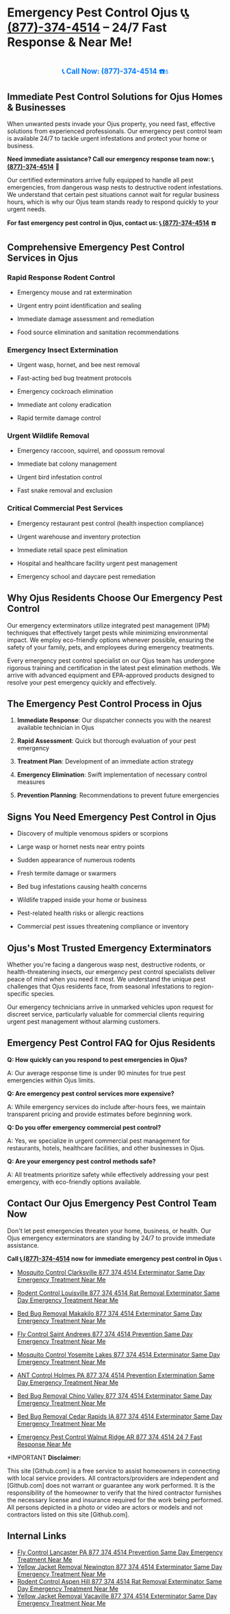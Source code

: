 # Emergency Pest Control Ojus 📞[📞 (877)-374-4514](https://pest-control-4514.netlify.app) – 24/7 Fast Response & Near Me! 
# 

<p align="center" style="font-size: 1.2em; font-weight: bold; margin: 20px 0;">
  <a href="https://pest-control-4514.netlify.app" target="_blank" style="color: #007BFF; text-decoration: none;">📞 Call Now: (877)-374-4514 ☎️💧</a>
</p>

## Immediate Pest Control Solutions for Ojus Homes & Businesses

When unwanted pests invade your Ojus property, you need fast, effective solutions from experienced professionals. Our emergency pest control team is available 24/7 to tackle urgent infestations and protect your home or business.

**Need immediate assistance? Call our emergency response team now: [📞 (877)-374-4514](https://pest-control-4514.netlify.app)** 📱

Our certified exterminators arrive fully equipped to handle all pest emergencies, from dangerous wasp nests to destructive rodent infestations. We understand that certain pest situations cannot wait for regular business hours, which is why our Ojus team stands ready to respond quickly to your urgent needs.

**For fast emergency pest control in Ojus, contact us: [📞 (877)-374-4514](https://pest-control-4514.netlify.app)** ☎️

## Comprehensive Emergency Pest Control Services in Ojus

### Rapid Response Rodent Control

- Emergency mouse and rat extermination  

- Urgent entry point identification and sealing  

- Immediate damage assessment and remediation  

- Food source elimination and sanitation recommendations  

### Emergency Insect Extermination

- Urgent wasp, hornet, and bee nest removal  

- Fast-acting bed bug treatment protocols  

- Emergency cockroach elimination  

- Immediate ant colony eradication  

- Rapid termite damage control  

### Urgent Wildlife Removal

- Emergency raccoon, squirrel, and opossum removal  

- Immediate bat colony management  

- Urgent bird infestation control  

- Fast snake removal and exclusion  

### Critical Commercial Pest Services

- Emergency restaurant pest control (health inspection compliance)  

- Urgent warehouse and inventory protection  

- Immediate retail space pest elimination  

- Hospital and healthcare facility urgent pest management  

- Emergency school and daycare pest remediation  

## Why Ojus Residents Choose Our Emergency Pest Control

Our emergency exterminators utilize integrated pest management (IPM) techniques that effectively target pests while minimizing environmental impact. We employ eco-friendly options whenever possible, ensuring the safety of your family, pets, and employees during emergency treatments.

Every emergency pest control specialist on our Ojus team has undergone rigorous training and certification in the latest pest elimination methods. We arrive with advanced equipment and EPA-approved products designed to resolve your pest emergency quickly and effectively.

## The Emergency Pest Control Process in Ojus

1. **Immediate Response**: Our dispatcher connects you with the nearest available technician in Ojus  

2. **Rapid Assessment**: Quick but thorough evaluation of your pest emergency  

3. **Treatment Plan**: Development of an immediate action strategy  

4. **Emergency Elimination**: Swift implementation of necessary control measures  

5. **Prevention Planning**: Recommendations to prevent future emergencies  

## Signs You Need Emergency Pest Control in Ojus

- Discovery of multiple venomous spiders or scorpions  

- Large wasp or hornet nests near entry points  

- Sudden appearance of numerous rodents  

- Fresh termite damage or swarmers  

- Bed bug infestations causing health concerns  

- Wildlife trapped inside your home or business  

- Pest-related health risks or allergic reactions  

- Commercial pest issues threatening compliance or inventory  

## Ojus's Most Trusted Emergency Exterminators

Whether you're facing a dangerous wasp nest, destructive rodents, or health-threatening insects, our emergency pest control specialists deliver peace of mind when you need it most. We understand the unique pest challenges that Ojus residents face, from seasonal infestations to region-specific species.

Our emergency technicians arrive in unmarked vehicles upon request for discreet service, particularly valuable for commercial clients requiring urgent pest management without alarming customers.

## Emergency Pest Control FAQ for Ojus Residents

**Q: How quickly can you respond to pest emergencies in Ojus?**  

A: Our average response time is under 90 minutes for true pest emergencies within Ojus limits.

**Q: Are emergency pest control services more expensive?**  

A: While emergency services do include after-hours fees, we maintain transparent pricing and provide estimates before beginning work.

**Q: Do you offer emergency commercial pest control?**  

A: Yes, we specialize in urgent commercial pest management for restaurants, hotels, healthcare facilities, and other businesses in Ojus.

**Q: Are your emergency pest control methods safe?**  

A: All treatments prioritize safety while effectively addressing your pest emergency, with eco-friendly options available.

## Contact Our Ojus Emergency Pest Control Team Now

Don't let pest emergencies threaten your home, business, or health. Our Ojus emergency exterminators are standing by 24/7 to provide immediate assistance.

**Call [📞 (877)-374-4514](https://pest-control-4514.netlify.app) now for immediate emergency pest control in Ojus** 📞


- [Mosquito Control Clarksville 877 374 4514 Exterminator Same Day Emergency Treatment Near Me](https://github.com/allyoucaneatsushiin/pest-control/blob/main/Mosquito-Control-Clarksville-877-374-4514-Exterminator-Same-Day-Emergency-Treatment-Near-Me.md)
- [Rodent Control Louisville 877 374 4514 Rat Removal Exterminator Same Day Emergency Treatment Near Me](https://github.com/allyoucaneatsushiin/pest-control/blob/main/Rodent-Control-Louisville-877-374-4514-Rat-Removal-Exterminator-Same-Day-Emergency-Treatment-Near-Me.md)
- [Bed Bug Removal Makakilo 877 374 4514 Exterminator Same Day Emergency Treatment Near Me](https://github.com/allyoucaneatsushiin/pest-control/blob/main/Bed-Bug-Removal-Makakilo-877-374-4514-Exterminator-Same-Day-Emergency-Treatment-Near-Me.md)


- [Fly Control Saint Andrews 877 374 4514 Prevention Same Day Emergency Treatment Near Me](https://github.com/allyoucaneatsushiin/pest-control/blob/main/Fly-Control-Saint-Andrews-877-374-4514-Prevention-Same-Day-Emergency-Treatment-Near-Me.md)
- [Mosquito Control Yosemite Lakes 877 374 4514 Exterminator Same Day Emergency Treatment Near Me](https://github.com/allyoucaneatsushiin/pest-control/blob/main/Mosquito-Control-Yosemite-Lakes-877-374-4514-Exterminator-Same-Day-Emergency-Treatment-Near-Me.md)
- [ANT Control Holmes PA 877 374 4514 Prevention Extermination Same Day Emergency Treatment Near Me](https://github.com/allyoucaneatsushiin/pest-control/blob/main/ANT-Control-Holmes-PA-877-374-4514-Prevention-Extermination-Same-Day-Emergency-Treatment-Near-Me.md)


- [Bed Bug Removal Chino Valley 877 374 4514 Exterminator Same Day Emergency Treatment Near Me](https://github.com/allyoucaneatsushiin/pest-control/blob/main/Bed-Bug-Removal-Chino-Valley-877-374-4514-Exterminator-Same-Day-Emergency-Treatment-Near-Me.md)
- [Bed Bug Removal Cedar Rapids IA 877 374 4514 Exterminator Same Day Emergency Treatment Near Me](https://github.com/allyoucaneatsushiin/pest-control/blob/main/Bed-Bug-Removal-Cedar-Rapids-IA-877-374-4514-Exterminator-Same-Day-Emergency-Treatment-Near-Me.md)
- [Emergency Pest Control Walnut Ridge AR 877 374 4514 24 7 Fast Response Near Me](https://github.com/allyoucaneatsushiin/pest-control/blob/main/Emergency-Pest-Control-Walnut-Ridge-AR-877-374-4514-24-7-Fast-Response-Near-Me.md)


*IMPORTANT **Disclaimer:**  

This site [Github.com] is a free service to assist homeowners in connecting with local service providers. All contractors/providers are independent and [Github.com] does not warrant or guarantee any work performed. It is the responsibility of the homeowner to verify that the hired contractor furnishes the necessary license and insurance required for the work being performed. All persons depicted in a photo or video are actors or models and not contractors listed on this site [Github.com].


## Internal Links
- [Fly Control Lancaster PA 877 374 4514 Prevention Same Day Emergency Treatment Near Me](https://github.com/allyoucaneatsushiin/pest-control/blob/main/Fly-Control-Lancaster-PA-877-374-4514-Prevention-Same-Day-Emergency-Treatment-Near-Me.md)
- [Yellow Jacket Removal Newington 877 374 4514 Exterminator Same Day Emergency Treatment Near Me](https://github.com/allyoucaneatsushiin/pest-control/blob/main/Yellow-Jacket-Removal-Newington-877-374-4514-Exterminator-Same-Day-Emergency-Treatment-Near-Me.md)
- [Rodent Control Aspen Hill 877 374 4514 Rat Removal Exterminator Same Day Emergency Treatment Near Me](https://github.com/allyoucaneatsushiin/pest-control/blob/main/Rodent-Control-Aspen-Hill-877-374-4514-Rat-Removal-Exterminator-Same-Day-Emergency-Treatment-Near-Me.md)
- [Yellow Jacket Removal Vacaville 877 374 4514 Exterminator Same Day Emergency Treatment Near Me](https://github.com/allyoucaneatsushiin/pest-control/blob/main/Yellow-Jacket-Removal-Vacaville-877-374-4514-Exterminator-Same-Day-Emergency-Treatment-Near-Me.md)

